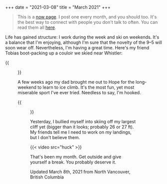 +++
date = "2021-03-08"
title = "March 2021"
+++

> This is a [now page](https://sive.rs/now). I post one every month, and you should too. It's the best way to connect with people you don't talk to often. You can read them all [here](/now).

Life has gained structure: I work during the week and ski on weekends. It's a balance that I'm enjoying, although I'm sure that the novelty of the 9–5 will soon wear off. Nevertheless, I'm having a great time. Here's my friend Tobias boot-packing up a couloir we skied near Whistler:

{{<figure src="couloir.jpeg">}}

A few weeks ago my dad brought me out to Hope for the long-weekend to learn to ice climb. It's the most fun, yet most miserable sport I've ever tried. Needless to say, I'm hooked.

{{<figure src="ice-climb.jpeg">}}

Yesterday, I bullied myself into skiing off my largest cliff yet (bigger than it looks; probably 26 or 27 ft). My friends tell me I need to work on my landings, but I don't believe them.

{{< video src="huck" >}}

That's been my month. Get outside and give yourself a break. You probably deserve it.

Updated March 8th, 2021 from North Vancouver, British Columbia
